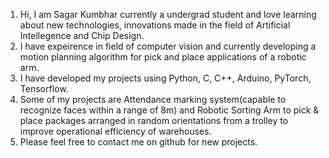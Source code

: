 1. Hi, I am Sagar Kumbhar currently a undergrad student and love learning about new technologies, innovations made in the field of Artificial Intellegence and Chip Design.
2. I have expeirence in field of computer vision and currently developing a motion planning algorithm for pick and place applications of a robotic arm.   
3. I have developed my projects using Python, C, C++, Arduino, PyTorch, Tensorflow.
4. Some of my projects are Attendance marking system(capable to recognize faces within a range of 8m) and Robotic Sorting Arm to pick & place packages arranged in random orientations from a trolley to improve operational efficiency of warehouses.
5. Please feel free to contact me on github for new projects.


<!---
j0gi-18/j0gi-18 is a ✨ special ✨ repository because its `README.md` (this file) appears on your GitHub profile.
You can click the Preview link to take a look at your changes.
--->
